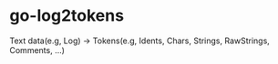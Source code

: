 # go-log2tokens
Text data(e.g, Log) -> Tokens(e.g, Idents, Chars, Strings, RawStrings, Comments, ...)
